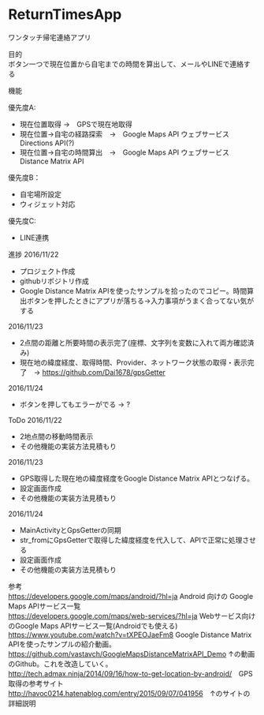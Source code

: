 # ReturnTimesApp
ワンタッチ帰宅連絡アプリ  

目的  
ボタン一つで現在位置から自宅までの時間を算出して、メールやLINEで連絡する  

機能  

優先度A:  

- 現在位置取得 →　GPSで現在地取得   
- 現在位置→自宅の経路探索　→　Google Maps API ウェブサービス Directions API(?)  
- 現在位置→自宅の時間算出　→　Google Maps API ウェブサービス Distance Matrix API  

優先度B：  

- 自宅場所設定    
- ウィジェット対応  

優先度C:  

- LINE連携  

進捗
2016/11/22
- プロジェクト作成
- githubリポジトリ作成
- Google Distance Matrix APIを使ったサンプルを拾ったのでコピー。時間算出ボタンを押したときにアプリが落ちる→入力事項がうまく合ってない気がする  

2016/11/23  
- 2点間の距離と所要時間の表示完了(座標、文字列を変数に入れて両方確認済み)  
- 現在地の緯度経度、取得時間、Provider、ネットワーク状態の取得・表示完了　→ <https://github.com/Dai1678/gpsGetter>  

2016/11/24  
- ボタンを押してもエラーがでる → ?

ToDo
2016/11/22  
- 2地点間の移動時間表示  
- その他機能の実装方法見積もり  

2016/11/23  
- GPS取得した現在地の緯度経度をGoogle Distance Matrix APIとつなげる。  
- 設定画面作成  
- その他機能の実装方法見積もり  

2016/11/24  
- MainActivityとGpsGetterの同期  
- str_fromにGpsGetterで取得した緯度経度を代入して、APIで正常に処理させる  
- 設定画面作成  
- その他機能の実装方法見積もり  

参考  
https://developers.google.com/maps/android/?hl=ja Android 向けの Google Maps APIサービス一覧  
https://developers.google.com/maps/web-services/?hl=ja Webサービス向けのGoogle Maps APIサービス一覧(Androidでも使える)  
https://www.youtube.com/watch?v=tXPEOJaeFm8 Google Distance Matrix APIを使ったサンプルの紹介動画。  
https://github.com/vastavch/GoogleMapsDistanceMatrixAPI_Demo ↑の動画のGithub。これを改造していく。    
<http://tech.admax.ninja/2014/09/16/how-to-get-location-by-android/>　GPS取得の参考サイト    
<http://havoc0214.hatenablog.com/entry/2015/09/07/041956>　↑のサイトの詳細説明    
